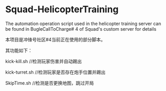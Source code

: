# Squad-HelicopterTraining
The automation operation script used in the helicopter training server can be found in BugleCallToCharge# 4 of Squad's custom server for details

本项目是冲锋号社区#4当前正在使用的部分脚本。



其功能如下：

kick-kill.sh   //检测玩家伤害并自动踢出

kick-turret.sh  //检测玩家是否存在炮手位置并踢出

SkipTime.sh   //检测是否更换地图，跳过开局


